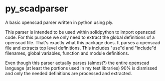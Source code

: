 # py_scadparser
A basic openscad parser written in python using ply.

This parser is intended to be used within solidpython to import openscad code. For this purpose we only need to extract the global definitions of a openscad file. That's exactly what this package does. It parses a openscad file and extracts top level definitions. This includes "use"d and "include"d filenames, global variables, function and module definitions.

Even though this parser actually parses (almost?) the entire openscad language (at least the portions used in my test libraries) 90% is dismissed and only the needed definitions are processed and extracted.
